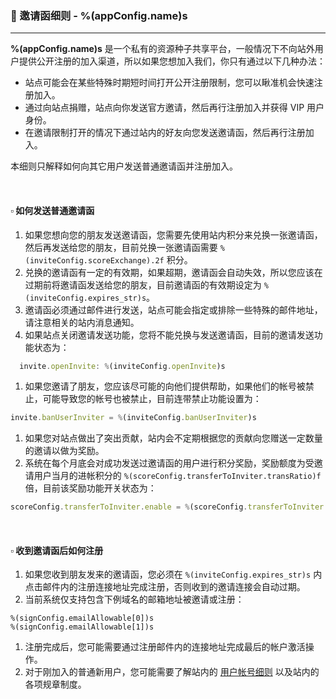 ### :orange_book: 邀请函细则 - %(appConfig.name)s
---
**%(appConfig.name)s** 是一个私有的资源种子共享平台，一般情况下不向站外用户提供公开注册的加入渠道，所以如果您想加入我们，你只有通过以下几种办法：
  * 站点可能会在某些特殊时期短时间打开公开注册限制，您可以瞅准机会快速注册加入。
  * 通过向站点捐赠，站点向你发送官方邀请，然后再行注册加入并获得 VIP 用户身份。
  * 在邀请限制打开的情况下通过站内的好友向您发送邀请函，然后再行注册加入。

本细则只解释如何向其它用户发送普通邀请函并注册加入。

&emsp;

#### :white_small_square: 如何发送普通邀请函

1. 如果您想向您的朋友发送邀请函，您需要先使用站内积分来兑换一张邀请函，然后再发送给您的朋友，目前兑换一张邀请函需要 `%(inviteConfig.scoreExchange).2f` 积分。
1. 兑换的邀请函有一定的有效期，如果超期，邀请函会自动失效，所以您应该在过期前将邀请函发送给您的朋友，目前邀请函的有效期设定为 `%(inviteConfig.expires_str)s`。
1. 邀请函必须通过邮件进行发送，站点可能会指定或排除一些特殊的邮件地址，请注意相关的站内消息通知。
1. 如果站点关闭邀请发送功能，您将不能兑换与发送邀请函，目前的邀请发送功能状态为：
```javascript
  invite.openInvite: %(inviteConfig.openInvite)s
```
1. 如果您邀请了朋友，您应该尽可能的向他们提供帮助，如果他们的帐号被禁止，可能导致您的帐号也被禁止，目前连带禁止功能设置为：
```javascript
invite.banUserInviter = %(inviteConfig.banUserInviter)s
```
1. 如果您对站点做出了突出贡献，站内会不定期根据您的贡献向您赠送一定数量的邀请以做为奖励。
1. 系统在每个月底会对成功发送过邀请函的用户进行积分奖励，奖励额度为受邀请用户当月的进帐积分的 `%(scoreConfig.transferToInviter.transRatio)f` 倍，目前该奖励功能开关状态为：
```javascript
scoreConfig.transferToInviter.enable = %(scoreConfig.transferToInviter.enable)s
```

&emsp;

#### :white_small_square: 收到邀请函后如何注册

1. 如果您收到朋友发来的邀请函，您必须在 `%(inviteConfig.expires_str)s` 内点击邮件内的注册连接地址完成注册，否则收到的邀请连接会自动过期。
1. 当前系统仅支持包含下例域名的邮箱地址被邀请或注册：
```
%(signConfig.emailAllowable[0])s
%(signConfig.emailAllowable[1])s
```
1. 注册完成后，您可能需要通过注册邮件内的连接地址完成最后的帐户激活操作。
1. 对于刚加入的普通新用户，您可能需要了解站内的 [用户帐号细则](/about/manual/userAccountRules) 以及站内的各项规章制度。